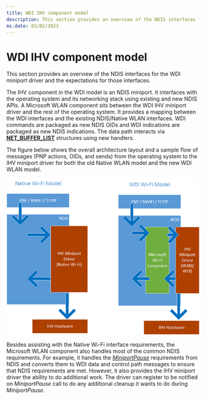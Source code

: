 ```yaml
---
title: WDI IHV component model
description: This section provides an overview of the NDIS interfaces for the WDI miniport driver and the expectations for those interfaces.The IHV component in the WDI model is an NDIS miniport.
ms.date: 03/02/2023
---
```


# WDI IHV component model


This section provides an overview of the NDIS interfaces for the WDI miniport driver and the expectations for those interfaces.

The IHV component in the WDI model is an NDIS miniport. It interfaces with the operating system and its networking stack using existing and new NDIS APIs. A Microsoft WLAN component sits between the WDI IHV miniport driver and the rest of the operating system. It provides a mapping between the WDI interfaces and the existing NDIS/Native WLAN interfaces. WDI commands are packaged as new NDIS OIDs and WDI indications are packaged as new NDIS indications. The data path interacts via [**NET\_BUFFER\_LIST**](/windows-hardware/drivers/ddi/nbl/ns-nbl-net_buffer_list) structures using new handlers.

The figure below shows the overall architecture layout and a sample flow of messages (PNP actions, OIDs, and sends) from the operating system to the IHV miniport driver for both the old Native WLAN model and the new WDI WLAN model.

![native wi-fi and wdi driver comparison.](images/wdi-model-comparison.png)

Besides assisting with the Native Wi-Fi interface requirements, the Microsoft WLAN component also handles most of the common NDIS requirements. For example, it handles the [*MiniportPause*](/windows-hardware/drivers/ddi/ndis/nc-ndis-miniport_pause) requirements from NDIS and converts them to WDI data and control path messages to ensure that NDIS requirements are met. However, it also provides the IHV miniport driver the ability to do additional work. The driver can register to be notified on *MiniportPause* call to do any additional cleanup it wants to do during *MiniportPause*.

 

